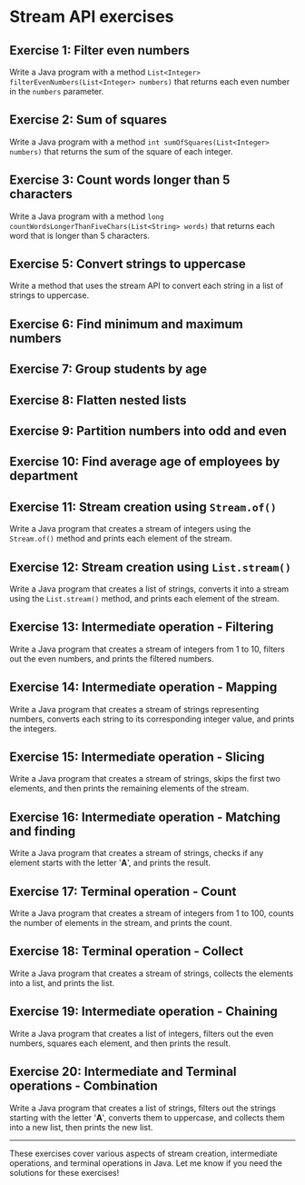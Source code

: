 # Stream API exercises

## Exercise 1: Filter even numbers

Write a Java program with a method `List<Integer> filterEvenNumbers(List<Integer> numbers)` that returns each even number in the `numbers` parameter.

## Exercise 2: Sum of squares

Write a Java program with a method `int sumOfSquares(List<Integer> numbers)` that returns the sum of the square of each integer.

## Exercise 3: Count words longer than 5 characters

Write a Java program with a method `long countWordsLongerThanFiveChars(List<String> words)` that returns each word that is longer than 5 characters.

## Exercise 5: Convert strings to uppercase

Write a method that uses the stream API to convert each string in a list of strings to uppercase.

## Exercise 6: Find minimum and maximum numbers

## Exercise 7: Group students by age

## Exercise 8: Flatten nested lists

## Exercise 9: Partition numbers into odd and even

## Exercise 10: Find average age of employees by department

## Exercise 11: Stream creation using `Stream.of()`

Write a Java program that creates a stream of integers using the `Stream.of()` method and prints each element of the stream.

## Exercise 12: Stream creation using `List.stream()`

Write a Java program that creates a list of strings, converts it into a stream using the `List.stream()` method, and prints each element of the stream.

## Exercise 13: Intermediate operation - Filtering

Write a Java program that creates a stream of integers from 1 to 10, filters out the even numbers, and prints the filtered numbers.

## Exercise 14: Intermediate operation - Mapping

Write a Java program that creates a stream of strings representing numbers, converts each string to its corresponding integer value, and prints the integers.

## Exercise 15: Intermediate operation - Slicing

Write a Java program that creates a stream of strings, skips the first two elements, and then prints the remaining elements of the stream.

## Exercise 16: Intermediate operation - Matching and finding

Write a Java program that creates a stream of strings, checks if any element starts with the letter '**A**', and prints the result.

## Exercise 17: Terminal operation - Count

Write a Java program that creates a stream of integers from 1 to 100, counts the number of elements in the stream, and prints the count.

## Exercise 18: Terminal operation - Collect

Write a Java program that creates a stream of strings, collects the elements into a list, and prints the list.

## Exercise 19: Intermediate operation - Chaining

Write a Java program that creates a list of integers, filters out the even numbers, squares each element, and then prints the result.

## Exercise 20: Intermediate and Terminal operations - Combination

Write a Java program that creates a list of strings, filters out the strings starting with the letter '**A**', converts them to uppercase, and collects them into a new list, then prints the new list.

---

These exercises cover various aspects of stream creation, intermediate operations, and terminal operations in Java. Let me know if you need the solutions for these exercises!
